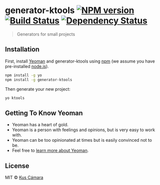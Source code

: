 # generator-ktools [![NPM version][npm-image]][npm-url] [![Build Status][travis-image]][travis-url] [![Dependency Status][daviddm-image]][daviddm-url]
> Generators for small projects

## Installation

First, install [Yeoman](http://yeoman.io) and generator-ktools using [npm](https://www.npmjs.com/) (we assume you have pre-installed [node.js](https://nodejs.org/)).

```bash
npm install -g yo
npm install -g generator-ktools
```

Then generate your new project:

```bash
yo ktools
```

## Getting To Know Yeoman

 * Yeoman has a heart of gold.
 * Yeoman is a person with feelings and opinions, but is very easy to work with.
 * Yeoman can be too opinionated at times but is easily convinced not to be.
 * Feel free to [learn more about Yeoman](http://yeoman.io/).

## License

MIT © [Kus Cámara]()


[npm-image]: https://badge.fury.io/js/generator-ktools.svg
[npm-url]: https://npmjs.org/package/generator-ktools
[travis-image]: https://travis-ci.org/kcmr/generator-ktools.svg?branch=master
[travis-url]: https://travis-ci.org/kcmr/generator-ktools
[daviddm-image]: https://david-dm.org/kcmr/generator-ktools.svg?theme=shields.io
[daviddm-url]: https://david-dm.org/kcmr/generator-ktools
